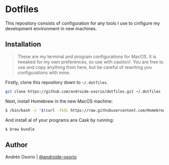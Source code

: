 # Dotfiles
This repository consists of configuration for any tools I use to cinfigure my development environment in new machines.

## Installation
> These are my terminal and program configurations for MacOS. It is tweaked for my own preferences, so use with caution!. You are free to use and copy anything from here, but be careful of rewriting you configurations with mine.

Firstly, clone this repository down to `~/.dotfiles`.

```bash
git clone https://github.com/androide-osorio/dotfiles.git ~/.dotfiles
```

Next, install Homebrew in the new MacOS machine:

```bash
$ /bin/bash -c "$(curl -fsSL https://raw.githubusercontent.com/Homebrew/install/HEAD/install.sh)"
```

And install al of your programs ans Cask by running:

```bash
$ brew bundle
```

## Author

Andrés Osorio | [@androide-osorio](https://github.com/androide-osorio)
